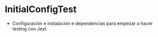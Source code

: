 # InitialConfigTest

- Configuración e instalación e dependencias para empezar a hacer testing con Jest.
